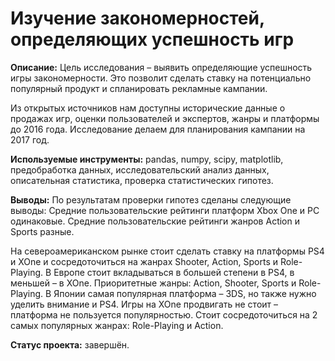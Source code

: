 # Изучение закономерностей, определяющих успешность игр

**Описание:**
Цель исследования – выявить определяющие успешность игры закономерности. Это позволит сделать ставку на потенциально популярный продукт и спланировать рекламные кампании.

Из открытых источников нам доступны исторические данные о продажах игр, оценки пользователей и экспертов, жанры и платформы до 2016 года. Исследование делаем для планирования кампании на 2017 год.

**Используемые инструменты:** pandas, numpy, scipy, matplotlib, предобработка данных, исследовательский анализ данных, описательная статистика, проверка статистических гипотез.

**Выводы:**
По результатам проверки гипотез сделаны следующие выводы:
Средние пользовательские рейтинги платформ Xbox One и PC одинаковые.
Средние пользовательские рейтинги жанров Action и Sports разные.
 
На североамериканском рынке стоит сделать ставку на платформы PS4 и XOne и сосредоточиться на жанрах Shooter, Action, Sports и Role-Playing. В Европе стоит вкладываться в большей степени в PS4, в меньшей – в XOne. Приоритетные жанры: Action, Shooter, Sports и Role-Playing. В Японии самая популярная платформа – 3DS, но также нужно уделить внимание и PS4. Игры на XOne продвигать не стоит – платформа не пользуется популярностью. Стоит сосредоточиться на 2 самых популярных жанрах: Role-Playing и Action.

**Статус проекта:** завершён.
